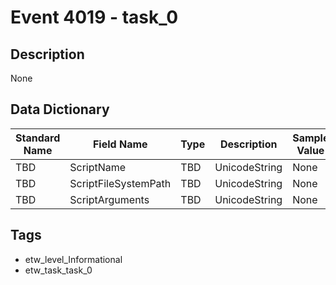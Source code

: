 # Event 4019 - task_0

## Description
None

## Data Dictionary
|Standard Name|Field Name|Type|Description|Sample Value|
|---|---|---|---|---|
|TBD|ScriptName|TBD|UnicodeString|None|None|
|TBD|ScriptFileSystemPath|TBD|UnicodeString|None|None|
|TBD|ScriptArguments|TBD|UnicodeString|None|None|

## Tags
* etw_level_Informational
* etw_task_task_0